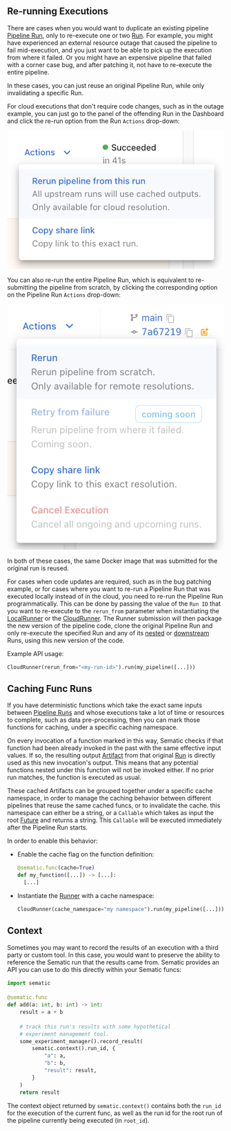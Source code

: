 ## Re-running Executions

There are cases when you would want to duplicate an existing pipeline
[Pipeline Run](glossary.md#pipeline-run), only to re-execute one or two
[Run](glossary.md#run). For example, you might have experienced an external
resource outage that caused the pipeline to fail mid-execution, and you just
want to be able to pick up the execution from where it failed. Or you might
have an expensive pipeline that failed with a corner case bug, and after
patching it, not have to re-execute the entire pipeline.

In these cases, you can just reuse an original Pipeline Run, while only
invalidating a specific Run.

For cloud executions that don't require code changes, such as in the outage
example, you can just go to the panel of the offending Run in the Dashboard and
click the re-run option from the Run `Actions` drop-down:

![Rerun from Run drop-down](images/RerunFromRunDropdown.png)

You can also re-run the entire Pipeline Run, which is equivalent to re-submitting
the pipeline from scratch, by clicking the corresponding option on the
Pipeline Run `Actions` drop-down:

![Rerun Pipeline drop-down](images/RerunResolutionDropdown.png)

In both of these cases, the same Docker image that was submitted for the
original run is reused.

For cases when code updates are required, such as in the bug patching example,
or for cases where you want to re-run a Pipeline Run that was executed locally
instead of in the cloud, you need to re-run the Pipeline Run programmatically.
This can be done by passing the value of the `Run ID` that you want to
re-execute to the `rerun_from` parameter when instantiating the
[LocalRunner](api.md#localrunner) or the
[CloudRunner](api.md#cloudrunner). The Runner submission will then
package the new version of the pipeline code, clone the original Pipeline Run
and only re-execute the specified Run and any of its
[nested](glossary.md#parent-child-run) or
[downstream](glossary.md#upstream-downstream-function) Runs, using this new
version of the code.

Example API usage:

```python
CloudRunner(rerun_from="<my-run-id>").run(my_pipeline([...]))
```

## Caching Func Runs

If you have deterministic functions which take the exact same inputs between
[Pipeline Runs](glossary.md#pipeline-run) and whose executions take a lot of time
or resources to complete, such as data pre-processing, then you can mark those
functions for caching, under a specific caching namespace.

On every invocation of a function marked in this way, Sematic checks if that
function had been already invoked in the past with the same effective input
values. If so, the resulting output [Artifact](glossary.md#artifact) from that
original [Run](glossary.md#run) is directly used as this new invocation's
output. This means that any potential functions nested under this function will
not be invoked either. If no prior run matches, the function is executed as
usual.

These cached Artifacts can be grouped together under a specific cache
namespace, in order to manage the caching behavior between different pipelines
that reuse the same cached funcs, or to  invalidate the cache. this namespace
can either be a string, or a `Callable` which takes as input the root
[Future](glossary.md#future) and returns a string. This `Callable` will be
executed immediately after the Pipeline Run starts.

In order to enable this behavior:

- Enable the cache flag on the function definition:
    ```python
    @sematic.func(cache=True)
    def my_function([...]) -> [...]:
      [...]
    ```

- Instantiate the [Runner](glossary.md#runners) with a cache namespace:
    ```python
    CloudRunner(cache_namespace="my namespace").run(my_pipeline([...]))
    ```

## Context

Sometimes you may want to record the results of an execution with
a third party or custom tool. In this case, you would want to
preserve the ability to reference the Sematic run that the results
came from. Sematic provides an API you can use to do this directly
within your Sematic funcs:

```python
import sematic

@sematic.func
def add(a: int, b: int) -> int:
    result = a + b

    # track this run's results with some hypothetical
    # experiment management tool.
    some_experiment_manager().record_result(
        sematic.context().run_id, {
            "a": a,
            "b": b,
            "result": result,
        }
    )
    return result
```

The context object returned by `sematic.context()` contains both the `run_id` for the
execution of the current func, as well as the run id for the root run of the pipeline
currently being executed (in `root_id`).
